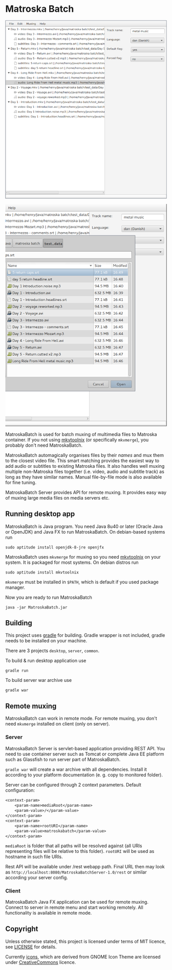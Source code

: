 Matroska Batch
==============

![Screenshot of main window](screenshot2.png)

![Screenshot showing test files](screenshot1.png)

MatroskaBatch is used for batch muxing of multimedia files to Matroska
container. If you not using
[mkvtoolnix](https://www.bunkus.org/videotools/mkvtoolnix/) (or specifically
`mkvmerge`), you probably don't need MatroskaBatch.

MatroskaBatch automagically organises files by their _names_ and mux them to
the closest video file. This smart matching provides the easiest way to add
audio or subtitles to existing Matroska files. It also handles well muxing
multiple non-Matroska files together (i.e. video, audio and subtitle track) as
long as they have similar names. Manual file-by-file mode is also available
for fine tuning.

MatroskaBatch Server provides API for remote muxing. It provides easy way of
muxing large media files on media servers etc.


Running desktop app
-------------------

MatroskaBatch is Java program. You need Java 8u40 or later (Oracle Java or
OpenJDK) and Java FX to run MatroskaBatch. On debian-based systems run

	sudo aptitude install openjdk-8-jre openjfx

MatroskaBatch uses `mkvmerge` for muxing so you need
[mkvtoolnix](https://www.bunkus.org/videotools/mkvtoolnix/) on your system. It
is packaged for most systems. On debian distros run

	sudo aptitude install mkvtoolnix

`mkvmerge` must be installed in `$PATH`, which is default if you used
package manager.

Now you are ready to run MatroskaBatch

	java -jar MatroskaBatch.jar


Building
--------

This project uses [gradle](http://gradle.org/) for building. Gradle wrapper is
not included, gradle needs to be installed on your machine.

There are 3 projects `desktop`, `server`, `common`.

To build & run desktop application use

	gradle run

To build server war archive use

	gradle war


Remote muxing
-------------

MatroskaBatch can work in remote mode. For remote muxing, you don't need
`mkvmerge` installed on client (only on server).

### Server

MatroskaBatch Server is servlet-based application providing REST
API. You need to use container server such as Tomcat or complete Java EE
platform such as Glassfish to run server part of MatroskaBatch.

`gradle war` will create a war archive with all dependencies. Install it
according to your platform documentation (e. g. copy to monitored folder).

Server can be configured through 2 context parameters. Default configuration:

	<context-param>
		<param-name>mediaRoot</param-name>
		<param-value>/</param-value>
	</context-param>
	<context-param>
		<param-name>rootURI</param-name>
		<param-value>matroskabatch</param-value>
	</context-param>

`mediaRoot` is folder that all paths will be resolved against (all URIs
representing files will be relative to this folder). `rootURI` will be used as
hostname in such file URIs.

Rest API will be available under /rest webapp path. Final URL then may look as
`http://localhost:8080/MatroskaBatchServer-1.0/rest` or similar
according your server config.

### Client

MatroskaBatch Java FX application can be used for remote muxing. Connect to
server in remote menu and start working remotely. All functionality is
available in remote mode.

Copyright
---------

Unless otherwise stated, this project is licensed under terms of MIT licence, see [LICENSE](LICENSE)
for details.

Currently [icons](src/main/resources/icons/), which are derived from GNOME
Icon Theme are licensed under
[CreativeCommons](src/main/resources/icons/LICENSE) licence. 
